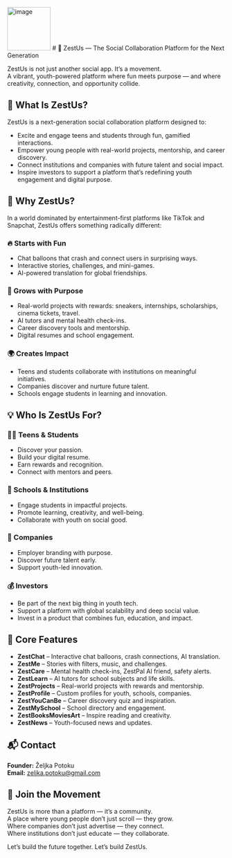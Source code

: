 <img width="100" height="100" alt="image" src="https://github.com/user-attachments/assets/78e8cdc5-1cf6-466d-993d-43037320f6ed" />
# 🌟 ZestUs — The Social Collaboration Platform for the Next Generation

ZestUs is not just another social app. It’s a movement.  
A vibrant, youth-powered platform where fun meets purpose — and where creativity, connection, and opportunity collide.

## 🚀 What Is ZestUs?

ZestUs is a next-generation social collaboration platform designed to:

- Excite and engage teens and students through fun, gamified interactions.
- Empower young people with real-world projects, mentorship, and career discovery.
- Connect institutions and companies with future talent and social impact.
- Inspire investors to support a platform that’s redefining youth engagement and digital purpose.

## 🎯 Why ZestUs?

In a world dominated by entertainment-first platforms like TikTok and Snapchat, ZestUs offers something radically different:

### 🔥 Starts with Fun

- Chat balloons that crash and connect users in surprising ways.
- Interactive stories, challenges, and mini-games.
- AI-powered translation for global friendships.

### 🌱 Grows with Purpose

- Real-world projects with rewards: sneakers, internships, scholarships, cinema tickets, travel.
- AI tutors and mental health check-ins.
- Career discovery tools and mentorship.
- Digital resumes and school engagement.

### 🌍 Creates Impact

- Teens and students collaborate with institutions on meaningful initiatives.
- Companies discover and nurture future talent.
- Schools engage students in learning and innovation.

## 💡 Who Is ZestUs For?

### 👩‍🎓 Teens & Students

- Discover your passion.
- Build your digital resume.
- Earn rewards and recognition.
- Connect with mentors and peers.

### 🏫 Schools & Institutions

- Engage students in impactful projects.
- Promote learning, creativity, and well-being.
- Collaborate with youth on social good.

### 🏢 Companies

- Employer branding with purpose.
- Discover future talent early.
- Support youth-led innovation.

### 💰 Investors

- Be part of the next big thing in youth tech.
- Support a platform with global scalability and deep social value.
- Invest in a product that combines fun, education, and impact.

## 🌟 Core Features

- **ZestChat** – Interactive chat balloons, crash connections, AI translation.
- **ZestMe** – Stories with filters, music, and challenges.
- **ZestCare** – Mental health check-ins, ZestPal AI friend, safety alerts.
- **ZestLearn** – AI tutors for school subjects and life skills.
- **ZestProjects** – Real-world projects with rewards and mentorship.
- **ZestProfile** – Custom profiles for youth, schools, companies.
- **ZestYouCanBe** – Career discovery quiz and inspiration.
- **ZestMySchool** – School directory and engagement.
- **ZestBooksMoviesArt** – Inspire reading and creativity.
- **ZestNews** – Youth-focused news and updates.

## 📬 Contact

**Founder:** Željka Potoku  
**Email:** [zeljka.potoku@gmail.com](mailto:zeljka.potoku@gmail.com)

## 🌟 Join the Movement

ZestUs is more than a platform — it’s a community.  
A place where young people don’t just scroll — they grow.  
Where companies don’t just advertise — they connect.  
Where institutions don’t just educate — they collaborate.  

Let’s build the future together. Let’s build ZestUs.
